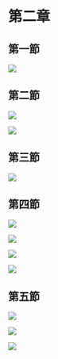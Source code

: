# 第二章

## 第一節

![](.gitbook/assets/23.jpg)

## 第二節

![](.gitbook/assets/24.jpg)

![](.gitbook/assets/25.jpg)

## 第三節

![](.gitbook/assets/26.jpg)

## 第四節

![](.gitbook/assets/27.jpg)

![](.gitbook/assets/28.jpg)

![](.gitbook/assets/29.jpg)

![](.gitbook/assets/30.jpg)

## 第五節

![](.gitbook/assets/31.jpg)

![](.gitbook/assets/32.jpg)

![](.gitbook/assets/33.jpg)





